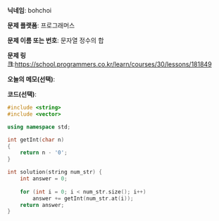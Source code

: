 **닉네임**: bohchoi

**문제 플랫폼**: 프로그래머스

**문제 이름 또는 번호**: 문자열 정수의 합

**문제 링크**:https://school.programmers.co.kr/learn/courses/30/lessons/181849

**오늘의 메모(선택)**: 

**코드(선택)**:

```cpp
#include <string>
#include <vector>

using namespace std;

int getInt(char n)
{
    return n - '0';
}

int solution(string num_str) {
    int answer = 0;
    
    for (int i = 0; i < num_str.size(); i++)
        answer += getInt(num_str.at(i));
    return answer;
}
```